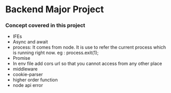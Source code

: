 # Backend Major Project

### Concept covered in this project
- IFEs
- Async and await
- process:  It comes from node. It is use to refer the current process which is running right now. eg : process.exit(1);
- Promise
- In env file add cors url so that you cannot access from any other place
- middleware
- cookie-parser
- higher order function
- node api error